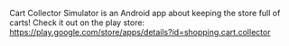 Cart Collector Simulator is an Android app about keeping the store full of carts!
Check it out on the play store:
https://play.google.com/store/apps/details?id=shopping.cart.collector 
